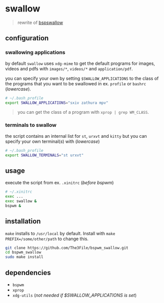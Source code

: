 # swallow

> rewrite of [bspswallow](https://github.com/JopStro/bspswallow)

## configuration

### swallowing applications
by default `swallow` uses `xdg-mime` to get the default programs
for images, videos and pdfs with `images/*`, `videos/*` and
`application/pdf`.

you can specify your own by setting `$SWALLOW_APPLICATIONS` to
the class of the programs that you want to be swallowed in
ex. `profile` or `bashrc` (*lowercase*).

``` bash
# ~/.bash_profile
export SWALLOW_APPLICATIONS="sxiv zathura mpv"
```

> you can get the class of a program with `xprop | grep WM_CLASS`.

### terminals to swallow
the script contains an internal list for `st`, `urxvt` and `kitty`
but you can specify your own terminal(*s*) with (*lowercase*)

``` bash
# ~/.bash_profile
export SWALLOW_TERMINALS="st urxvt"
```

## usage
execute the script from ex. `.xinitrc` (*before bspwm*)
``` bash
# ~/.xinitrc
exec ...
exec swallow &
bspwm &
```

## installation
`make` installs to `/usr/local` by default.
Install with `make PREFIX=/some/other/path` to change this. 

``` bash
git clone https://github.com/The3File/bspwm_swallow.git
cd bspwm_swallow
sudo make install
```

## dependencies
* `bspwm`
* `xprop`
* `xdg-utils` (*not needed if $SWALLOW_APPLICATIONS is set*)
